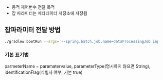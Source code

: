- 동적 제어변수 전달 목적
- 잡 파라미터는 메타데이터 저장소에 저장됨
## 잡파라미터 전달 방법
```bash
./gradlew bootRun --args='--spring.batch.job.name=dataProcessingJob inputFilePath=/data/input/users.csv,java.lang.String'
```
### 기본 표기법
parmeterName = paramatervalue, parameterType(명시하지 않으면 String), identificationFlag(식별자 여부, 기본 true)

